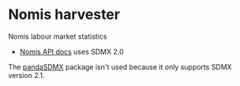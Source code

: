 # Nomis harvester

Nomis labour market statistics

* [Nomis API docs](https://www.nomisweb.co.uk/api/v01/help) uses SDMX 2.0

The [pandaSDMX](https://pandasdmx.readthedocs.io/en/v1.0/index.html) package isn't used because it only supports SDMX version 2.1.